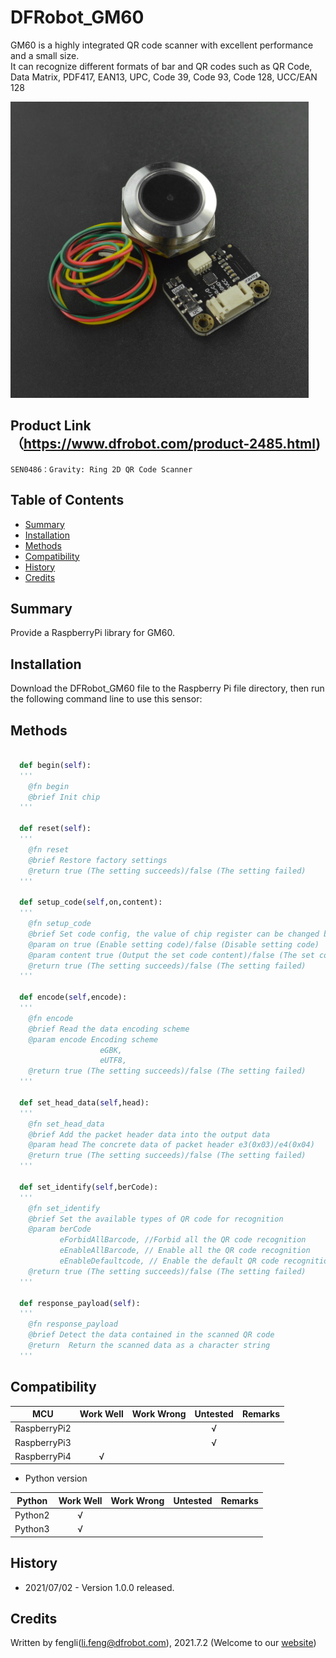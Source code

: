 # DFRobot_GM60

GM60 is a highly integrated QR code scanner with excellent performance and a small size.<br>
It can recognize different formats of bar and QR codes such as QR Code, Data Matrix, PDF417, EAN13, UPC, Code 39, Code 93, Code 128, UCC/EAN 128<br>

![Product Image](../../resources/images/SEN0486.png)

## Product Link（https://www.dfrobot.com/product-2485.html)
    SEN0486：Gravity: Ring 2D QR Code Scanner
## Table of Contents

* [Summary](#summary)
* [Installation](#installation)
* [Methods](#methods)
* [Compatibility](#compatibility)
* [History](#history)
* [Credits](#credits)

## Summary

Provide a RaspberryPi library for GM60.

## Installation

Download the DFRobot_GM60 file to the Raspberry Pi file directory, then run the following command line to use this sensor:

## Methods
```python
  
  def begin(self):
  '''
    @fn begin
    @brief Init chip
  '''
  
  def reset(self):
  '''
    @fn reset
    @brief Restore factory settings
    @return true (The setting succeeds)/false (The setting failed)
  '''  
      
  def setup_code(self,on,content):
  '''
    @fn setup_code
    @brief Set code config, the value of chip register can be changed by using the module to scan QR code
    @param on true (Enable setting code)/false (Disable setting code)
    @param content true (Output the set code content)/false (The set code content is not output)
    @return true (The setting succeeds)/false (The setting failed)
  '''

  def encode(self,encode):
  '''
    @fn encode
    @brief Read the data encoding scheme
    @param encode Encoding scheme
                    eGBK,
                    eUTF8,
    @return true (The setting succeeds)/false (The setting failed)
  '''

  def set_head_data(self,head):
  '''
    @fn set_head_data
    @brief Add the packet header data into the output data
    @param head The concrete data of packet header e3(0x03)/e4(0x04)
    @return true (The setting succeeds)/false (The setting failed)
  '''

  def set_identify(self,berCode):
  '''
    @fn set_identify
    @brief Set the available types of QR code for recognition
    @param berCode 
           eForbidAllBarcode, //Forbid all the QR code recognition
           eEnableAllBarcode, // Enable all the QR code recognition
           eEnableDefaultcode, // Enable the default QR code recognition
    @return true (The setting succeeds)/false (The setting failed)
  '''
      
  def response_payload(self):
  '''
    @fn response_payload
    @brief Detect the data contained in the scanned QR code
    @return  Return the scanned data as a character string
  '''
```

## Compatibility

| MCU         | Work Well | Work Wrong  | Untested | Remarks |
| ------------ | :--: | :----: | :----: | :--: |
| RaspberryPi2 |      |        |   √    |      |
| RaspberryPi3 |      |        |   √    |      |
| RaspberryPi4 |  √   |        |        |      |

* Python version 

| Python  | Work Well | Work Wrong | Untested | Remarks |
| ------- | :--: | :----: | :----: | ---- |
| Python2 |  √   |        |        |      |
| Python3 |  √   |        |        |      |
## History 

- 2021/07/02 - Version 1.0.0 released.

## Credits

Written by fengli(li.feng@dfrobot.com), 2021.7.2 (Welcome to our [website](https://www.dfrobot.com/))





